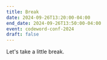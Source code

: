 ```yaml
---
title: Break
date: 2024-09-26T13:20:00-04:00
end_date: 2024-09-26T13:50:00-04:00
event: codeword-conf-2024
draft: false
---
```


Let's take a little break.
